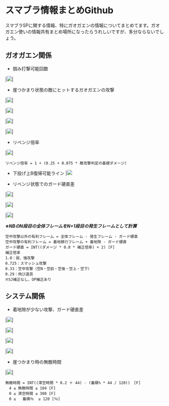 # スマブラ情報まとめGithub
スマブラSPに関する情報、特にガオガエンの情報についてまとめてます。ガオガエン使いの情報共有まとめ場所になったらうれしいですが、多分ならないでしょう。

## ガオガエン関係
- 掴み打撃可能回数

|![](https://raw.githubusercontent.com/fujarenpaw/ssbuInfomation/master/picture/ガオガエン掴み打撃.png)|
- 崖つかまり状態の敵にヒットするガオガエンの攻撃

|![](https://raw.githubusercontent.com/fujarenpaw/ssbuInfomation/master/picture/崖つかまり攻撃1.jpg)|

|![](https://raw.githubusercontent.com/fujarenpaw/ssbuInfomation/master/picture/崖つかまり攻撃2.jpg)|

|![](https://raw.githubusercontent.com/fujarenpaw/ssbuInfomation/master/picture/崖つかまり攻撃3.jpg)|

|![](https://raw.githubusercontent.com/fujarenpaw/ssbuInfomation/master/picture/崖つかまり攻撃4.jpg)|

- リベンジ倍率

|![](https://raw.githubusercontent.com/fujarenpaw/ssbuInfomation/master/picture/リベンジ倍率.png)|
```
リベンジ倍率 = 1 + (0.25 + 0.075 * 敵攻撃判定の基礎ダメージ)
```

- 下投げ上B復帰可能ライン
|![](https://raw.githubusercontent.com/fujarenpaw/ssbuInfomation/master/picture/上B復帰可能ライン.jpg)

- リベンジ状態でのガード硬直差

|![](https://raw.githubusercontent.com/fujarenpaw/ssbuInfomation/master/picture/リベンジ状態のガード硬直差1.png)|

|![](https://raw.githubusercontent.com/fujarenpaw/ssbuInfomation/master/picture/リベンジ状態のガード硬直差2.png)|

|![](https://raw.githubusercontent.com/fujarenpaw/ssbuInfomation/master/picture/リベンジ状態のガード硬直差3.png)|

***※NBのN段目の全体フレームをN+1段目の発生フレームとして計算***
```
空中攻撃以外の有利フレーム = 全体フレーム - 発生フレーム - ガード硬直
空中攻撃の有利フレーム = 着地移行フレーム + 着地隙 - ガード硬直
ガード硬直 = INT((ダメージ * 0.8 * 補正倍率) + 2) [F]
補正倍率
1.0：弱、強攻撃
0.725：スマッシュ攻撃
0.33：空中攻撃（空N・空前・空後・空上・空下）
0.29：飛び道具
※SJ補正なし、OP補正あり
```
## システム関係
- 着地隙が少ない攻撃、ガード硬直差

|![](https://raw.githubusercontent.com/fujarenpaw/ssbuInfomation/master/picture/ガード硬直差1.png)|

|![](https://raw.githubusercontent.com/fujarenpaw/ssbuInfomation/master/picture/ガード硬直差2.png)|

|![](https://raw.githubusercontent.com/fujarenpaw/ssbuInfomation/master/picture/ガード硬直差3.png)|

|![](https://raw.githubusercontent.com/fujarenpaw/ssbuInfomation/master/picture/ガード硬直差4.png)|


- 崖つかまり時の無敵時間

|![](https://raw.githubusercontent.com/fujarenpaw/ssbuInfomation/master/picture/崖つかまり.jpg)|
```
無敵時間 = INT((滞空時間 * 0.2 ＋ 44) - (蓄積% * 44 / 120))　[F]
　4 ≤ 無敵時間 ≤ 104 [F]
　0 ≤ 滞空時間 ≤ 300 [F]
　0 ≤   蓄積％  ≤ 120 [％]
```
